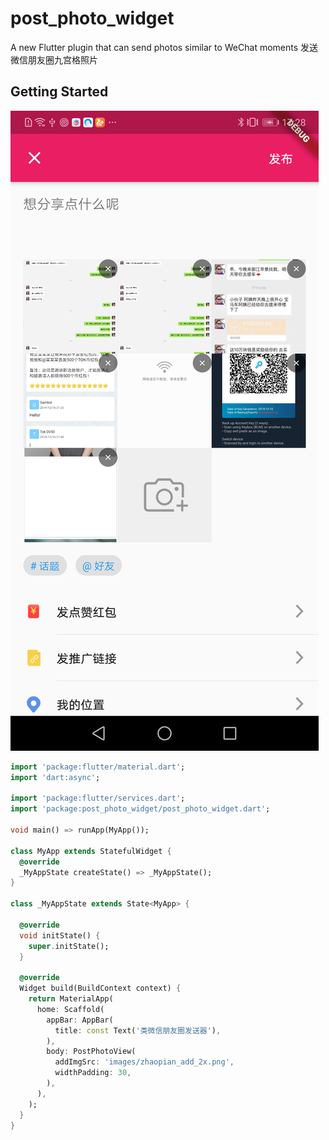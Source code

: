 # post_photo_widget

A new Flutter plugin that can send photos similar to WeChat moments 发送微信朋友圈九宫格照片

## Getting Started

![](https://github.com/bravekingzhang/post_photo_widget/blob/master/device-2020-01-22-172925.png)

```dart
import 'package:flutter/material.dart';
import 'dart:async';

import 'package:flutter/services.dart';
import 'package:post_photo_widget/post_photo_widget.dart';

void main() => runApp(MyApp());

class MyApp extends StatefulWidget {
  @override
  _MyAppState createState() => _MyAppState();
}

class _MyAppState extends State<MyApp> {

  @override
  void initState() {
    super.initState();
  }

  @override
  Widget build(BuildContext context) {
    return MaterialApp(
      home: Scaffold(
        appBar: AppBar(
          title: const Text('类微信朋友圈发送器'),
        ),
        body: PostPhotoView(
          addImgSrc: 'images/zhaopian_add_2x.png',
          widthPadding: 30,
        ),
      ),
    );
  }
}
```